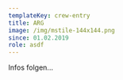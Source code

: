 ```yaml
---
templateKey: crew-entry
title: ARG
image: /img/mstile-144x144.png
since: 01.02.2019
role: asdf
---
```

Infos folgen...
